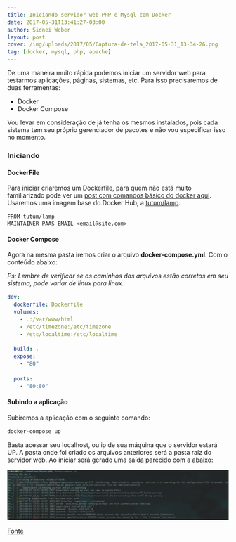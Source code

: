 ```yaml
---
title: Iniciando servidor web PHP e Mysql com Docker
date: 2017-05-31T13:41:27-03:00
author: Sidnei Weber
layout: post
cover: /img/uploads/2017/05/Captura-de-tela_2017-05-31_13-34-26.png
tag: [docker, mysql, php, apache]
---
```

De uma maneira muito rápida podemos iniciar um servidor web para testarmos aplicações, páginas, sistemas, etc. Para isso precisaremos de duas ferramentas:

  * Docker
  * Docker Compose

Vou levar em consideração de já tenha os mesmos instalados, pois cada sistema tem seu próprio gerenciador de pacotes e não vou especificar isso no momento.

### Iniciando

#### DockerFile

Para iniciar criaremos um Dockerfile, para quem não está muito familiarizado pode ver um [post com comandos básico do docker aqui](http://sidneiweber.com.br/comandos-basicos-docker/). Usaremos uma imagem base do Docker Hub, a [tutum/lamp](https://hub.docker.com/r/tutum/lamp/).

```docker
FROM tutum/lamp
MAINTAINER PAAS EMAIL <email@site.com>
```

#### Docker Compose

Agora na mesma pasta iremos criar o arquivo **docker-compose.yml**. Com o conteúdo abaixo:

_Ps: Lembre de verificar se os caminhos dos arquivos estão corretos em seu sistema, pode variar de linux para linux._

```yaml
dev:
  dockerfile: Dockerfile
  volumes:
    - .:/var/www/html
    - /etc/timezone:/etc/timezone
    - /etc/localtime:/etc/localtime
 
  build: .
  expose:
    - "80"
 
  ports:
    - "80:80"
```

#### Subindo a aplicação

Subiremos a aplicação com o seguinte comando:

```bash
docker-compose up
```

Basta acessar seu localhost, ou ip de sua máquina que o servidor estará UP. A pasta onde foi criado os arquivos anteriores será a pasta raíz do servidor web. Ao iniciar será gerado uma saída parecido com a abaixo:

![docker](/img/uploads/2017/05/Captura-de-tela_2017-05-31_13-34-26-1024x233.png) 

[Fonte](http://blog.locaweb.com.br/artigos/desenvolvimento-artigos/docker-php-em-5-minutos/)
